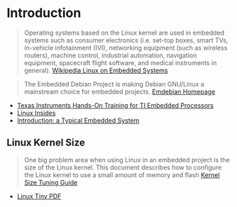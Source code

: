 # Introduction

> Operating systems based on the Linux kernel are used in embedded systems such as consumer electronics (i.e. set-top boxes, smart TVs, in-vehicle infotainment (IVI), networking equipment (such as wireless routers), machine control, industrial automation, navigation equipment, spacecraft flight software, and medical instruments in general). [Wikipedia Linux on Embedded Systems](https://en.wikipedia.org/wiki/Linux_on_embedded_systems)

> The Embedded Debian Project is making Debian GNU/Linux a mainstream choice for embedded projects. [Emdebian Homepage](http://www.emdebian.org/)

- [Texas Instruments Hands-On Training for TI Embedded Processors](http://processors.wiki.ti.com/index.php/Hands-On_Training_for_TI_Embedded_Processors)
- [Linux Insides](https://www.gitbook.com/book/0xax/linux-insides/details)
- [Introduction: a Typical Embedded System](http://www.linuxjournal.com/magazine/introduction-typical-embedded-system)

## Linux Kernel Size

> One big problem area when using Linux in an embedded project is the size of the Linux kernel. This document describes how to configure the Linux kernel to use a small amount of memory and flash [Kernel Size Tuning Guide](http://elinux.org/Kernel_Size_Tuning_Guide)

- [Linux Tiny PDF](http://elinux.org/images/7/72/Linux_tiny.pdf)

